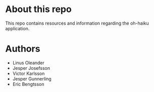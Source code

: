 # About this repo
This repo contains resources and information regarding the oh-haiku application.

# Authors
- Linus Oleander
- Jesper Josefsson
- Victor Karlsson
- Jesper Gunnerling
- Eric Bengtsson
